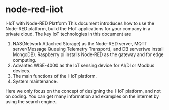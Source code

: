 # node-red-iiot
I-IoT with Node-RED Platform
This document introduces how to use the Node-RED platform, build the  I-IoT applications for your company in a private cloud. 
The key IoT technologies in this document are 

1. NAS(Network Attached Storage) as the Node-RED server, MQTT server(Message Queuing Telemetry Transport), 
 and DB server(we install MongoDB). Raspberry pi installs Node-RED as the gateway and for edge computing.
2. Advantec WISE-4000 as the IoT sensing device for AI/DI or Modbus devices. 
3. The main functions of the I-IoT platform.
4. System maintenance.

Here we only focus on the concept of designing the I-IoT platform, and not on coding. 
You can get many information and examples on the internet by using the search engine.
